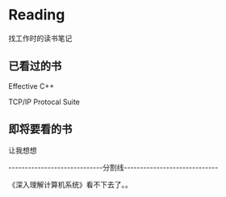 # Reading
找工作时的读书笔记

## 已看过的书

Effective C++

TCP/IP Protocal Suite

## 即将要看的书

让我想想

-----------------------------分割线-----------------------------

《深入理解计算机系统》看不下去了。。


